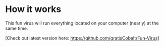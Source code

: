 # How it works
This fun virus will run everything located on your computer (nearly) at the same time.

[Check out latest version here: https://github.com/gratisCobalt/Fun-Virus]
